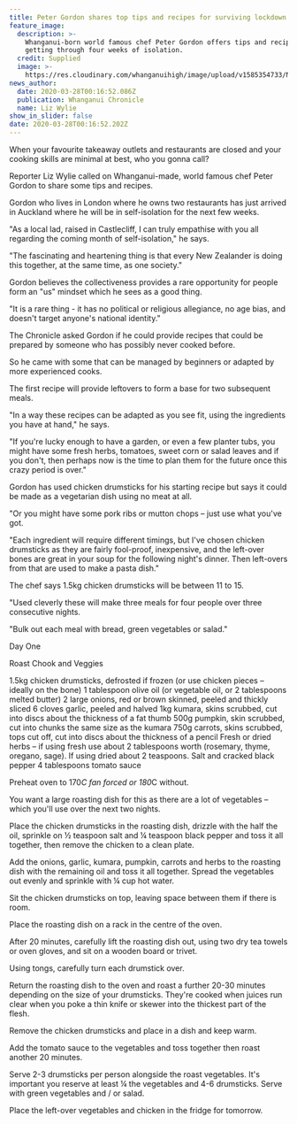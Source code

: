 ```yaml
---
title: Peter Gordon shares top tips and recipes for surviving lockdown
feature_image:
  description: >-
    Whanganui-born world famous chef Peter Gordon offers tips and recipes for
    getting through four weeks of isolation.
  credit: Supplied
  image: >-
    https://res.cloudinary.com/whanganuihigh/image/upload/v1585354733/News/Peter_Gordon.Chron_28.3.20.jpg
news_author:
  date: 2020-03-28T00:16:52.086Z
  publication: Whanganui Chronicle
  name: Liz Wylie
show_in_slider: false
date: 2020-03-28T00:16:52.202Z
---
```

When your favourite takeaway outlets and restaurants are closed and your cooking skills are minimal at best, who you gonna call?

Reporter Liz Wylie called on Whanganui-made, world famous chef Peter Gordon to share some tips and recipes.

Gordon who lives in London where he owns two restaurants has just arrived in Auckland where he will be in self-isolation for the next few weeks.

"As a local lad, raised in Castlecliff, I can truly empathise with you all regarding the coming month of self-isolation," he says.

"The fascinating and heartening thing is that every New Zealander is doing this together, at the same time, as one society."

Gordon believes the collectiveness provides a rare opportunity for people form an "us" mindset which he sees as a good thing.

"It is a rare thing - it has no political or religious allegiance, no age bias, and doesn't target anyone's national identity."

The Chronicle asked Gordon if he could provide recipes that could be prepared by someone who has possibly never cooked before.

So he came with some that can be managed by beginners or adapted by more experienced cooks.

The first recipe will provide leftovers to form a base for two subsequent meals.

"In a way these recipes can be adapted as you see fit, using the ingredients you have at hand," he says.

"If you're lucky enough to have a garden, or even a few planter tubs, you might have some fresh herbs, tomatoes, sweet corn or salad leaves and if you don't, then perhaps now is the time to plan them for the future once this crazy period is over."

Gordon has used chicken drumsticks for his starting recipe but says it could be made as a vegetarian dish using no meat at all.

"Or you might have some pork ribs or mutton chops – just use what you've got.

"Each ingredient will require different timings, but I've chosen chicken drumsticks as they are fairly fool-proof, inexpensive, and the left-over bones are great in your soup for the following night's dinner. Then left-overs from that are used to make a pasta dish."

The chef says 1.5kg chicken drumsticks will be between 11 to 15.

"Used cleverly these will make three meals for four people over three consecutive nights.

"Bulk out each meal with bread, green vegetables or salad."

Day One

Roast Chook and Veggies

1.5kg chicken drumsticks, defrosted if frozen (or use chicken pieces – ideally on the bone)
1 tablespoon olive oil (or vegetable oil, or 2 tablespoons melted butter)
2 large onions, red or brown skinned, peeled and thickly sliced
6 cloves garlic, peeled and halved
1kg kumara, skins scrubbed, cut into discs about the thickness of a fat thumb
500g pumpkin, skin scrubbed, cut into chunks the same size as the kumara
750g carrots, skins scrubbed, tops cut off, cut into discs about the thickness of a pencil
Fresh or dried herbs – if using fresh use about 2 tablespoons worth (rosemary, thyme, oregano, sage). If using dried about 2 teaspoons.
Salt and cracked black pepper
4 tablespoons tomato sauce

Preheat oven to 170*C fan forced or 180*C without.

You want a large roasting dish for this as there are a lot of vegetables – which you'll use over the next two nights.

Place the chicken drumsticks in the roasting dish, drizzle with the half the oil, sprinkle on ½ teaspoon salt and ¼ teaspoon black pepper and toss it all together, then remove the chicken to a clean plate.

Add the onions, garlic, kumara, pumpkin, carrots and herbs to the roasting dish with the remaining oil and toss it all together. Spread the vegetables out evenly and sprinkle with ¼ cup hot water.

Sit the chicken drumsticks on top, leaving space between them if there is room.

Place the roasting dish on a rack in the centre of the oven.

After 20 minutes, carefully lift the roasting dish out, using two dry tea towels or oven gloves, and sit on a wooden board or trivet.

Using tongs, carefully turn each drumstick over.

Return the roasting dish to the oven and roast a further 20-30 minutes depending on the size of your drumsticks. They're cooked when juices run clear when you poke a thin knife or skewer into the thickest part of the flesh.

Remove the chicken drumsticks and place in a dish and keep warm.

Add the tomato sauce to the vegetables and toss together then roast another 20 minutes.

Serve 2-3 drumsticks per person alongside the roast vegetables. It's important you reserve at least ¼ the vegetables and 4-6 drumsticks. Serve with green vegetables and / or salad.

Place the left-over vegetables and chicken in the fridge for tomorrow.

